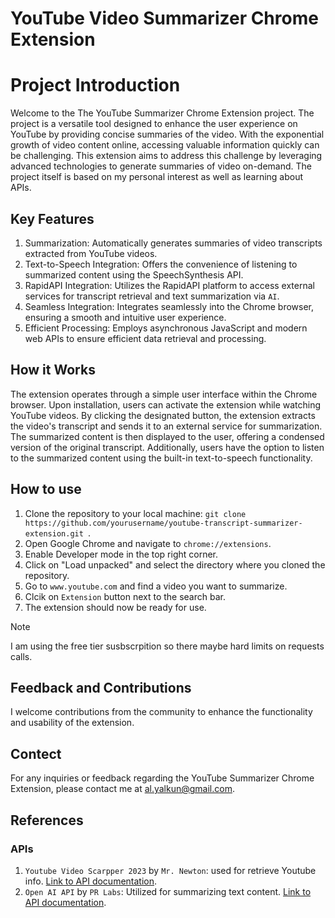 # YouTube Video Summarizer Chrome Extension

# Project Introduction
Welcome to the The YouTube Summarizer Chrome Extension project. The project is a versatile tool designed to enhance the user experience on YouTube by providing concise summaries of the video. With the exponential growth of video content online, accessing valuable information quickly can be challenging. This extension aims to address this challenge by leveraging advanced technologies to generate summaries of video on-demand. The project itself is based on my personal interest as well as learning about APIs. 

## Key Features
1. Summarization: Automatically generates summaries of video transcripts extracted from YouTube videos.
2. Text-to-Speech Integration: Offers the convenience of listening to summarized content using the SpeechSynthesis API.
3. RapidAPI Integration: Utilizes the RapidAPI platform to access external services for transcript retrieval and text summarization via `AI`.
4. Seamless Integration: Integrates seamlessly into the Chrome browser, ensuring a smooth and intuitive user experience.
5. Efficient Processing: Employs asynchronous JavaScript and modern web APIs to ensure efficient data retrieval and processing.

## How it Works
The extension operates through a simple user interface within the Chrome browser. Upon installation, users can activate the extension while watching YouTube videos. By clicking the designated button, the extension extracts the video's transcript and sends it to an external service for summarization. The summarized content is then displayed to the user, offering a condensed version of the original transcript. Additionally, users have the option to listen to the summarized content using the built-in text-to-speech functionality.

## How to use
1. Clone the repository to your local machine: `git clone https://github.com/yourusername/youtube-transcript-summarizer-extension.git
`.
2. Open Google Chrome and navigate to `chrome://extensions`.
3. Enable Developer mode in the top right corner.
4. Click on "Load unpacked" and select the directory where you cloned the repository.
5. Go to `www.youtube.com` and find a video you want to summarize.
6. Clcik on `Extension` button next to the search bar.
7. The extension should now be ready for use.

> [!NOTE]
> I am using the free tier susbscrpition so there maybe hard limits on requests calls. 

## Feedback and Contributions
I welcome contributions from the community to enhance the functionality and usability of the extension. 

## Contect
For any inquiries or feedback regarding the YouTube Summarizer Chrome Extension, please contact me at al.yalkun@gmail.com.

## References
### APIs
1. `Youtube Video Scarpper 2023` by `Mr. Newton`: used for retrieve Youtube info. [Link to API documentation](https://rapidapi.com/eaidoo015-pj8dZiAnLJJ/api/youtube-scraper-2023).
2. `Open AI API` by `PR Labs`: Utilized for summarizing text content. [Link to API documentation](https://rapidapi.com/rphrp1985/api/open-ai21).
